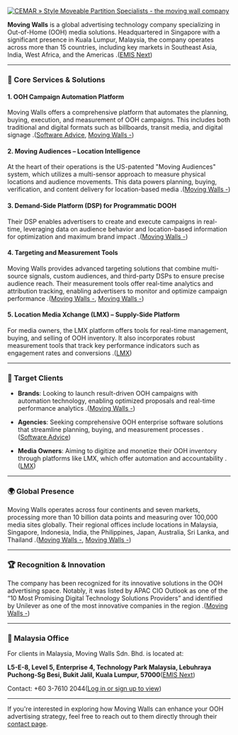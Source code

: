 [![CEMAR » Style Moveable Partition Specialists - the moving wall company](https://tse3.mm.bing.net/th?id=OIP.kpeSAS6qocCBLVHiN33lNAHaFj\&cb=iwp1\&pid=Api)](https://www.style-partitions.co.uk/folding-walls/case-studies/cemar/)

**Moving Walls** is a global advertising technology company specializing in Out-of-Home (OOH) media solutions. Headquartered in Singapore with a significant presence in Kuala Lumpur, Malaysia, the company operates across more than 15 countries, including key markets in Southeast Asia, India, West Africa, and the Americas .([EMIS Next][1])

---

### 🧰 Core Services & Solutions

#### 1. **OOH Campaign Automation Platform**

Moving Walls offers a comprehensive platform that automates the planning, buying, execution, and measurement of OOH campaigns. This includes both traditional and digital formats such as billboards, transit media, and digital signage .([Software Advice][2], [Moving Walls -][3])

#### 2. **Moving Audiences – Location Intelligence**

At the heart of their operations is the US-patented "Moving Audiences" system, which utilizes a multi-sensor approach to measure physical locations and audience movements. This data powers planning, buying, verification, and content delivery for location-based media .([Moving Walls -][3])

#### 3. **Demand-Side Platform (DSP) for Programmatic DOOH**

Their DSP enables advertisers to create and execute campaigns in real-time, leveraging data on audience behavior and location-based information for optimization and maximum brand impact .([Moving Walls -][4])

#### 4. **Targeting and Measurement Tools**

Moving Walls provides advanced targeting solutions that combine multi-source signals, custom audiences, and third-party DSPs to ensure precise audience reach. Their measurement tools offer real-time analytics and attribution tracking, enabling advertisers to monitor and optimize campaign performance .([Moving Walls -][5], [Moving Walls -][4])

#### 5. **Location Media Xchange (LMX) – Supply-Side Platform**

For media owners, the LMX platform offers tools for real-time management, buying, and selling of OOH inventory. It also incorporates robust measurement tools that track key performance indicators such as engagement rates and conversions .([LMX][6])

---

### 🎯 Target Clients

* **Brands**: Looking to launch result-driven OOH campaigns with automation technology, enabling optimized proposals and real-time performance analytics .([Moving Walls -][4])

* **Agencies**: Seeking comprehensive OOH enterprise software solutions that streamline planning, buying, and measurement processes .([Software Advice][2])

* **Media Owners**: Aiming to digitize and monetize their OOH inventory through platforms like LMX, which offer automation and accountability .([LMX][6])

---

### 🌍 Global Presence

Moving Walls operates across four continents and seven markets, processing more than 10 billion data points and measuring over 100,000 media sites globally. Their regional offices include locations in Malaysia, Singapore, Indonesia, India, the Philippines, Japan, Australia, Sri Lanka, and Thailand .([Moving Walls -][3], [Moving Walls -][7])

---

### 🏆 Recognition & Innovation

The company has been recognized for its innovative solutions in the OOH advertising space. Notably, it was listed by APAC CIO Outlook as one of the “10 Most Promising Digital Technology Solutions Providers” and identified by Unilever as one of the most innovative companies in the region .([Moving Walls -][3])

---

### 📍 Malaysia Office

For clients in Malaysia, Moving Walls Sdn. Bhd. is located at:

**L5-E-8, Level 5, Enterprise 4, Technology Park Malaysia, Lebuhraya Puchong-Sg Besi, Bukit Jalil, Kuala Lumpur, 57000**([EMIS Next][1])

Contact: +60 3-7610 2044([Log in or sign up to view][8])

---

If you're interested in exploring how Moving Walls can enhance your OOH advertising strategy, feel free to reach out to them directly through their [contact page](https://www.movingwalls.com/contact-us/).

[1]: https://www.emis.com/php/company-profile/MY/Moving_Walls_Sdn_Bhd_en_16428218.html?utm_source=chatgpt.com "Moving Walls Sdn. Bhd. Company Profile - Malaysia - EMIS"
[2]: https://www.softwareadvice.com/display-advertising/moving-walls-profile/?utm_source=chatgpt.com "Moving Walls Software Reviews, Demo & Pricing - 2025"
[3]: https://www.movingwalls.com/about-us/?utm_source=chatgpt.com "Digitizing Out-of-Home Advertising Worldwide - Moving Walls"
[4]: https://www.movingwalls.com/services/for-brands/?utm_source=chatgpt.com "Trusted OOH Media Solutions for Brands - Moving Walls"
[5]: https://www.movingwalls.com/targeting/?utm_source=chatgpt.com "All-in-One OOH Targeting Solution for Precise Advertising Reach"
[6]: https://lmx.ai/blog/moving-walls-and-dentsu-africa-growing-ooh-through-automation-and-accountability/?utm_source=chatgpt.com "Automating OOH Advertising: Dentsu Africa and Moving Walls - LMX"
[7]: https://www.movingwalls.com/contact-us/?utm_source=chatgpt.com "Reach Out to Moving Walls - Your Next OOH Advertising Partner"
[8]: https://www.facebook.com/movingwalls/about?utm_source=chatgpt.com "Profile for Moving Walls - Facebook"
